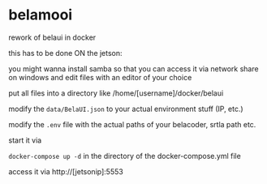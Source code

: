 # belamooi
rework of belaui in docker

this has to be done ON the jetson:

you might wanna install samba so that you can access it via network share on windows and edit files with an editor of your choice

put all files into a directory like /home/[username]/docker/belaui

modify the `data/BelaUI.json` to your actual environment stuff (IP, etc.)

modify the `.env` file with the actual paths of your belacoder, srtla path etc.

start it via

`docker-compose up -d` in the directory of the docker-compose.yml file

access it via http://[jetsonip]:5553
